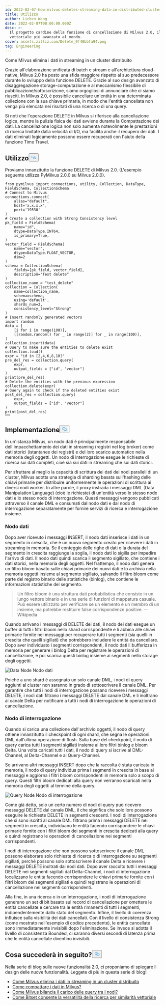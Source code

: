 ```yaml
---
id: 2022-02-07-how-milvus-deletes-streaming-data-in-distributed-cluster.md
title: Utilizzo
author: Lichen Wang
date: 2022-02-07T00:00:00.000Z
desc: >-
  Il progetto cardine della funzione di cancellazione di Milvus 2.0, il database
  vettoriale più avanzato al mondo.
cover: assets.zilliz.com/Delete_9f40bbfa94.png
tag: Engineering
---
```

<custom-h1>Come Milvus elimina i dati in streaming in un cluster distribuito</custom-h1><p>Grazie all'elaborazione unificata di batch e stream e all'architettura cloud-native, Milvus 2.0 ha posto una sfida maggiore rispetto al suo predecessore durante lo sviluppo della funzione DELETE. Grazie al suo design avanzato di disaggregazione storage-computazione e al meccanismo flessibile di pubblicazione/sottoscrizione, siamo orgogliosi di annunciare che ci siamo riusciti. In Milvus 2.0, è possibile cancellare un'entità in una determinata collezione con la sua chiave primaria, in modo che l'entità cancellata non venga più elencata nei risultati di una ricerca o di una query.</p>
<p>Si noti che l'operazione DELETE in Milvus si riferisce alla cancellazione logica, mentre la pulizia fisica dei dati avviene durante la Compattazione dei dati. La cancellazione logica non solo aumenta notevolmente le prestazioni di ricerca limitate dalla velocità di I/O, ma facilita anche il recupero dei dati. I dati eliminati logicamente possono essere recuperati con l'aiuto della funzione Time Travel.</p>
<h2 id="Usage" class="common-anchor-header">Utilizzo<button data-href="#Usage" class="anchor-icon" translate="no">
      <svg translate="no"
        aria-hidden="true"
        focusable="false"
        height="20"
        version="1.1"
        viewBox="0 0 16 16"
        width="16"
      >
        <path
          fill="#0092E4"
          fill-rule="evenodd"
          d="M4 9h1v1H4c-1.5 0-3-1.69-3-3.5S2.55 3 4 3h4c1.45 0 3 1.69 3 3.5 0 1.41-.91 2.72-2 3.25V8.59c.58-.45 1-1.27 1-2.09C10 5.22 8.98 4 8 4H4c-.98 0-2 1.22-2 2.5S3 9 4 9zm9-3h-1v1h1c1 0 2 1.22 2 2.5S13.98 12 13 12H9c-.98 0-2-1.22-2-2.5 0-.83.42-1.64 1-2.09V6.25c-1.09.53-2 1.84-2 3.25C6 11.31 7.55 13 9 13h4c1.45 0 3-1.69 3-3.5S14.5 6 13 6z"
        ></path>
      </svg>
    </button></h2><p>Proviamo innanzitutto la funzione DELETE di Milvus 2.0. (L'esempio seguente utilizza PyMilvus 2.0.0 su Milvus 2.0.0).</p>
<pre><code translate="no" class="language-python"><span class="hljs-keyword">from</span> pymilvus <span class="hljs-keyword">import</span> connections, utility, Collection, DataType, FieldSchema, CollectionSchema
<span class="hljs-comment"># Connect to Milvus</span>
connections.connect(
    alias=<span class="hljs-string">&quot;default&quot;</span>, 
    host=<span class="hljs-string">&#x27;x.x.x.x&#x27;</span>, 
    port=<span class="hljs-string">&#x27;19530&#x27;</span>
)
<span class="hljs-comment"># Create a collection with Strong Consistency level</span>
pk_field = FieldSchema(
    name=<span class="hljs-string">&quot;id&quot;</span>, 
    dtype=DataType.INT64, 
    is_primary=<span class="hljs-literal">True</span>, 
)
vector_field = FieldSchema(
    name=<span class="hljs-string">&quot;vector&quot;</span>, 
    dtype=DataType.FLOAT_VECTOR, 
    dim=<span class="hljs-number">2</span>
)
schema = CollectionSchema(
    fields=[pk_field, vector_field], 
    description=<span class="hljs-string">&quot;Test delete&quot;</span>
)
collection_name = <span class="hljs-string">&quot;test_delete&quot;</span>
collection = Collection(
    name=collection_name, 
    schema=schema, 
    using=<span class="hljs-string">&#x27;default&#x27;</span>, 
    shards_num=<span class="hljs-number">2</span>,
    consistency_level=<span class="hljs-string">&quot;Strong&quot;</span>
)
<span class="hljs-comment"># Insert randomly generated vectors</span>
<span class="hljs-keyword">import</span> random
data = [
    [i <span class="hljs-keyword">for</span> i <span class="hljs-keyword">in</span> <span class="hljs-built_in">range</span>(<span class="hljs-number">100</span>)],
    [[random.random() <span class="hljs-keyword">for</span> _ <span class="hljs-keyword">in</span> <span class="hljs-built_in">range</span>(<span class="hljs-number">2</span>)] <span class="hljs-keyword">for</span> _ <span class="hljs-keyword">in</span> <span class="hljs-built_in">range</span>(<span class="hljs-number">100</span>)],
]
collection.insert(data)
<span class="hljs-comment"># Query to make sure the entities to delete exist</span>
collection.load()
expr = <span class="hljs-string">&quot;id in [2,4,6,8,10]&quot;</span>
pre_del_res = collection.query(
    expr,
    output_fields = [<span class="hljs-string">&quot;id&quot;</span>, <span class="hljs-string">&quot;vector&quot;</span>]
)
<span class="hljs-built_in">print</span>(pre_del_res)
<span class="hljs-comment"># Delete the entities with the previous expression</span>
collection.delete(expr)
<span class="hljs-comment"># Query again to check if the deleted entities exist</span>
post_del_res = collection.query(
    expr,
    output_fields = [<span class="hljs-string">&quot;id&quot;</span>, <span class="hljs-string">&quot;vector&quot;</span>]
)
<span class="hljs-built_in">print</span>(post_del_res)
<button class="copy-code-btn"></button></code></pre>
<h2 id="Implementation" class="common-anchor-header">Implementazione<button data-href="#Implementation" class="anchor-icon" translate="no">
      <svg translate="no"
        aria-hidden="true"
        focusable="false"
        height="20"
        version="1.1"
        viewBox="0 0 16 16"
        width="16"
      >
        <path
          fill="#0092E4"
          fill-rule="evenodd"
          d="M4 9h1v1H4c-1.5 0-3-1.69-3-3.5S2.55 3 4 3h4c1.45 0 3 1.69 3 3.5 0 1.41-.91 2.72-2 3.25V8.59c.58-.45 1-1.27 1-2.09C10 5.22 8.98 4 8 4H4c-.98 0-2 1.22-2 2.5S3 9 4 9zm9-3h-1v1h1c1 0 2 1.22 2 2.5S13.98 12 13 12H9c-.98 0-2-1.22-2-2.5 0-.83.42-1.64 1-2.09V6.25c-1.09.53-2 1.84-2 3.25C6 11.31 7.55 13 9 13h4c1.45 0 3-1.69 3-3.5S14.5 6 13 6z"
        ></path>
      </svg>
    </button></h2><p>In un'istanza Milvus, un nodo dati è principalmente responsabile dell'impacchettamento dei dati in streaming (registri nel log broker) come dati storici (istantanee dei registri) e del loro scarico automatico nella memoria degli oggetti. Un nodo di interrogazione esegue le richieste di ricerca sui dati completi, cioè sia sui dati in streaming che sui dati storici.</p>
<p>Per sfruttare al meglio la capacità di scrittura dei dati dei nodi paralleli di un cluster, Milvus adotta una strategia di sharding basata sull'hashing delle chiavi primarie per distribuire uniformemente le operazioni di scrittura ai diversi nodi worker. In altre parole, il proxy instrada i messaggi DML (Data Manipulation Language) (cioè le richieste) di un'entità verso lo stesso nodo dati e lo stesso nodo di interrogazione. Questi messaggi vengono pubblicati attraverso il canale DML e consumati dal nodo dati e dal nodo di interrogazione separatamente per fornire servizi di ricerca e interrogazione insieme.</p>
<h3 id="Data-node" class="common-anchor-header">Nodo dati</h3><p>Dopo aver ricevuto i messaggi INSERT, il nodo dati inserisce i dati in un segmento in crescita, che è un nuovo segmento creato per ricevere i dati in streaming in memoria. Se il conteggio delle righe di dati o la durata del segmento in crescita raggiunge la soglia, il nodo dati lo sigilla per impedire l'arrivo di dati. Il nodo dati quindi scarica il segmento sigillato, che contiene i dati storici, nella memoria degli oggetti. Nel frattempo, il nodo dati genera un filtro bloom basato sulle chiavi primarie dei nuovi dati e lo archivia nella memoria oggetti insieme al segmento sigillato, salvando il filtro bloom come parte del registro binario delle statistiche (binlog), che contiene le informazioni statistiche del segmento.</p>
<blockquote>
<p>Un filtro bloom è una struttura dati probabilistica che consiste in un lungo vettore binario e in una serie di funzioni di mappatura casuale. Può essere utilizzato per verificare se un elemento è un membro di un insieme, ma potrebbe restituire false corrispondenze positive.           -- Wikipedia</p>
</blockquote>
<p>Quando arrivano i messaggi di DELETE dei dati, il nodo dei dati esegue un buffer di tutti i filtri bloom nello shard corrispondente e li abbina alle chiavi primarie fornite nei messaggi per recuperare tutti i segmenti (sia quelli in crescita che quelli sigillati) che potrebbero includere le entità da cancellare. Dopo aver individuato i segmenti corrispondenti, il nodo dati li bufferizza in memoria per generare i binlog Delta per registrare le operazioni di cancellazione, e poi scarica questi binlog insieme ai segmenti nello storage degli oggetti.</p>
<p>
  
   <span class="img-wrapper"> <img translate="no" src="https://assets.zilliz.com/data_node_2397ad70c3.png" alt="Data Node" class="doc-image" id="data-node" />
   </span> <span class="img-wrapper"> <span>Nodo dati</span> </span></p>
<p>Poiché a uno shard è assegnato un solo canale DML, i nodi di query aggiunti al cluster non saranno in grado di sottoscrivere il canale DML. Per garantire che tutti i nodi di interrogazione possano ricevere i messaggi DELETE, i nodi dati filtrano i messaggi DELETE dal canale DML e li inoltrano al canale Delta per notificare a tutti i nodi di interrogazione le operazioni di cancellazione.</p>
<h3 id="Query-node" class="common-anchor-header">Nodo di interrogazione</h3><p>Quando si carica una collezione dall'archivio oggetti, il nodo di query ottiene innanzitutto il checkpoint di ogni shard, che segna le operazioni DML dall'ultima operazione di flush. Sulla base del checkpoint, il nodo di query carica tutti i segmenti sigillati insieme ai loro filtri binlog e bloom Delta. Una volta caricati tutti i dati, il nodo di query si iscrive al DML-Channel, al Delta-Channel e al Query-Channel.</p>
<p>Se arrivano altri messaggi INSERT dopo che la raccolta è stata caricata in memoria, il nodo di query individua prima i segmenti in crescita in base ai messaggi e aggiorna i filtri bloom corrispondenti in memoria solo a scopo di query. Questi filtri bloom dedicati alla query non verranno scaricati nella memoria degli oggetti al termine della query.</p>
<p>
  
   <span class="img-wrapper"> <img translate="no" src="https://assets.zilliz.com/query_node_a78b1d664f.png" alt="Query Node" class="doc-image" id="query-node" />
   </span> <span class="img-wrapper"> <span>Nodo di interrogazione</span> </span></p>
<p>Come già detto, solo un certo numero di nodi di query può ricevere messaggi DELETE dal canale DML, il che significa che solo loro possono eseguire le richieste DELETE in segmenti crescenti. I nodi di interrogazione che si sono iscritti al canale DML filtrano prima i messaggi DELETE nei segmenti in crescita, individuano le entità facendo corrispondere le chiavi primarie fornite con i filtri bloom dei segmenti in crescita dedicati alla query e quindi registrano le operazioni di cancellazione nei segmenti corrispondenti.</p>
<p>I nodi di interrogazione che non possono sottoscrivere il canale DML possono elaborare solo richieste di ricerca o di interrogazione su segmenti sigillati, perché possono solo sottoscrivere il canale Delta e ricevere i messaggi DELETE inoltrati dai nodi dati. Dopo aver raccolto tutti i messaggi DELETE nei segmenti sigillati dal Delta-Channel, i nodi di interrogazione localizzano le entità facendo corrispondere le chiavi primarie fornite con i filtri bloom dei segmenti sigillati e quindi registrano le operazioni di cancellazione nei segmenti corrispondenti.</p>
<p>Alla fine, in una ricerca o in un'interrogazione, i nodi di interrogazione generano un set di bit basato sui record di cancellazione per omettere le entità cancellate e cercare tra le entità rimanenti di tutti i segmenti, indipendentemente dallo stato del segmento. Infine, il livello di coerenza influisce sulla visibilità dei dati cancellati. Con il livello di consistenza Strong (come mostrato nell'esempio di codice precedente), le entità cancellate sono immediatamente invisibili dopo l'eliminazione. Se invece si adotta il livello di consistenza Bounded, ci saranno diversi secondi di latenza prima che le entità cancellate diventino invisibili.</p>
<h2 id="Whats-next" class="common-anchor-header">Cosa succederà in seguito?<button data-href="#Whats-next" class="anchor-icon" translate="no">
      <svg translate="no"
        aria-hidden="true"
        focusable="false"
        height="20"
        version="1.1"
        viewBox="0 0 16 16"
        width="16"
      >
        <path
          fill="#0092E4"
          fill-rule="evenodd"
          d="M4 9h1v1H4c-1.5 0-3-1.69-3-3.5S2.55 3 4 3h4c1.45 0 3 1.69 3 3.5 0 1.41-.91 2.72-2 3.25V8.59c.58-.45 1-1.27 1-2.09C10 5.22 8.98 4 8 4H4c-.98 0-2 1.22-2 2.5S3 9 4 9zm9-3h-1v1h1c1 0 2 1.22 2 2.5S13.98 12 13 12H9c-.98 0-2-1.22-2-2.5 0-.83.42-1.64 1-2.09V6.25c-1.09.53-2 1.84-2 3.25C6 11.31 7.55 13 9 13h4c1.45 0 3-1.69 3-3.5S14.5 6 13 6z"
        ></path>
      </svg>
    </button></h2><p>Nella serie di blog sulle nuove funzionalità 2.0, ci proponiamo di spiegare il design delle nuove funzionalità. Leggete di più in questa serie di blog!</p>
<ul>
<li><a href="https://milvus.io/blog/2022-02-07-how-milvus-deletes-streaming-data-in-distributed-cluster.md">Come Milvus elimina i dati in streaming in un cluster distribuito</a></li>
<li><a href="https://milvus.io/blog/2022-2-21-compact.md">Come compattare i dati in Milvus?</a></li>
<li><a href="https://milvus.io/blog/2022-02-28-how-milvus-balances-query-load-across-nodes.md">Come Milvus bilancia il carico delle query tra i nodi?</a></li>
<li><a href="https://milvus.io/blog/2022-2-14-bitset.md">Come Bitset consente la versatilità della ricerca per similarità vettoriale</a></li>
</ul>
